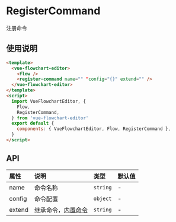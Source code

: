 # RegisterCommand

注册命令

## 使用说明

```html
<template>
  <vue-flowchart-editor>
    <flow />
    <register-command name="" "config="{}" extend="" />
  </vue-flowchart-editor>
</template>
<script>
  import VueFlowchartEditor, {
    Flow,
    RegisterCommand,
  } from 'vue-flowchart-editor'
  export default {
    components: { VueFlowchartEditor, Flow, RegisterCommand },
  }
</script>
```

## API

| 属性   | 说明                                        | 类型     | 默认值 |
| :----- | :------------------------------------------ | :------- | :----- |
| name   | 命令名称                                    | `string` | -      |
| config | 命令配置                                    | `object` | -      |
| extend | 继承命令，[内置命令](./command.md#内置命令) | `string` | -      |
